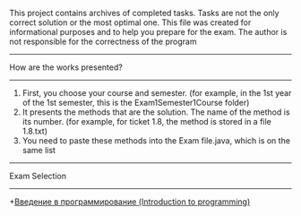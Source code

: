This project contains archives of completed tasks. Tasks are not the only correct solution or the most optimal one. This file was created for informational purposes and to help you prepare for the exam. The author is not responsible for the correctness of the program
********************************************************************************
How are the works presented?
********************************************************************************
1. First, you choose your course and semester. (for example, in the 1st year of the 1st semester, this is the Exam1Semester1Course folder)
2. It presents the methods that are the solution. The name of the method is its number. (for example, for ticket 1.8, the method is stored in a file 1.8.txt)
3. You need to paste these methods into the Exam file.java, which is on the same list
********************************************************************************
Exam Selection
********************************************************************************
+[Введение в программирование (Introduction to programming)](Exam1Semester1Сourse(ВВП))
